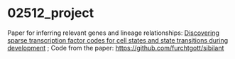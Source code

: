 # 02512_project

Paper for inferring relevant genes and lineage relationships:
[Discovering sparse transcription factor codes for cell states and state transitions during development](https://elifesciences.org/articles/20488)
; Code from the paper: https://github.com/furchtgott/sibilant
